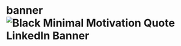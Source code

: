 # banner![Black Minimal Motivation Quote LinkedIn Banner](https://github.com/noopurpose/banner/assets/154831245/65869349-e0b5-4a70-bf64-bfb313596928)
